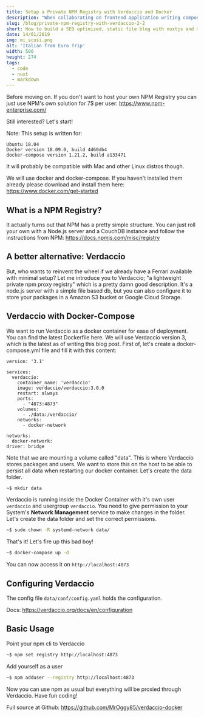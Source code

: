 ```yaml
---
title: Setup a Private NPM Registry with Verdaccio and Docker
description: "When collaborating on frontend application writing component libraries our companies doesn't always want to share that code with the community (boo!). Using package managers like npm and yarn is really powerful to handle our third party code. When working locally it's easy to use npm link or yarn link for ease of development. Then when we want to use our library with our application we need to provide a repo link with a tag and auth token (ugly and unsafe!). Let's do it proper by publishing our library to our own NPM registry instead! And also get an additional cache layer in case NPM is down..."
slug: /blog/private-npm-registry-with-verdaccio-2-2
short: How to build a SEO optimized, static file blog with nuxtjs and markdown files. Including a sitemap.xml and catagory or tag pages.
date: 14/01/2019
img: mi_scusi.png
alt: 'Italian from Euro Trip'
width: 500
height: 274
tags:
  - code
  - nuxt
  - markdown
---
```


Before moving on. If you don't want to host your own NPM Registry you can just use NPM's own solution for 7$ per user: https://www.npm-enterprise.com/

Still interested? Let's start!

Note: This setup is written for:
```
Ubuntu 18.04
Docker version 18.09.0, build 4d60db4
docker-compose version 1.21.2, build a133471
```
It will probably be compatible with Mac and other Linux distros though.

We will use docker and docker-compose. If you haven't installed them already please download and install them here: https://www.docker.com/get-started

## What is a NPM Registry?
It actually turns out that NPM has a pretty simple structure. You can just roll your own with a Node.js server and a CouchDB instance and follow the instructions from NPM: https://docs.npmjs.com/misc/registry

## A better alternative: Verdaccio
But, who wants to reinvent the wheel if we already have a Ferrari available with minimal setup? Let me introduce you to Verdaccio; "a lightweight private npm proxy registry" which is a pretty damn good description. It's a node.js server with a simple file based db, but you can also configure it to store your packages in a Amazon S3 bucket or Google Cloud Storage.

## Verdaccio with Docker-Compose
We want to run Verdaccio as a docker container for ease of deployment. You can find the latest Dockerfile here. We will use Verdaccio version 3, which is the latest as of writing this blog post. First of, let's create a docker-compose.yml file and fill it with this content:

```docker
version: '3.1'

services:
  verdaccio:
    container_name: 'verdaccio'
    image: verdaccio/verdaccio:3.0.0
    restart: always
    ports:
      - "4873:4873"
    volumes:
      - ./data:/verdaccio/
    networks:
      - docker-network

networks:
  docker-network:
driver: bridge
```

Note that we are mounting a volume called "data". This is where Verdaccio stores packages and users. We want to store this on the host to be able to persist all data when restarting our docker container. Let's create the data folder.

```sh
~$ mkdir data
```

Verdaccio is running inside the Docker Container with it's own user `verdaccio` and usergroup `verdaccio`. You need to give permission to your System's **Network Management** service to make changes in the folder. Let's create the data folder and set the correct permissions.

```sh
~$ sudo chown -R systemd-network data/
```

That's it! Let's fire up this bad boy!

```sh
~$ docker-compose up -d
```

You can now access it on `http://localhost:4873`

## Configuring Verdaccio
The config file `data/conf/config.yaml` holds the configuration.

Docs: https://verdaccio.org/docs/en/configuration

## Basic Usage
Point your npm cli to Verdaccio

```sh
~$ npm set registry http://localhost:4873
```

Add yourself as a user

```sh
~$ npm adduser --registry http://localhost:4873
```
Now you can use npm as usual but everything will be proxied through Verdaccio. Have fun coding!

Full source at Github: https://github.com/MrOggy85/verdaccio-docker
